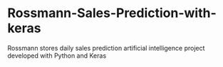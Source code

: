 # Rossmann-Sales-Prediction-with-keras
Rossmann stores daily sales prediction artificial intelligence project developed with Python and Keras
